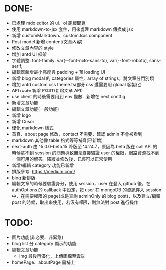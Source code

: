 # DONE:

- 已處理 mdx editor 的 ul、ol 跑板問題
- 使用 markdown-to-jsx 套件，用來處理 markdown 傳換成 jsx
- 新增 customMarkdown、customJsxs component
- Post model 新增 content(文章內容)
- 修改文章內容的 style
- 增加 antd UI 框架
- 字體調整: font-family: var(--font-noto-sans-tc), var(--font-roboto), sans-serif;
- 編輯器新增最小高度與 padding + 預 loading UI
- 新增 blog modal 的 categories 屬性，array of strings，將文章分門別類
- 增加 antd custom css theme.ts(部分 css 還需要用 global 客製化)
- API route 新增 POST(新增文章 API)
- use client 的時後需要用到 env 變數，新增在 next.contfig
- 新增文章功能
- 編輯文章功能(一般功能)
- 新增 logo
- 新增 Cusor
- 優化 markdown 樣式
- 首頁、about page 修改，contact 不需要，確認 admin 不會被看到
- markdown 其他像 table 格式等等補齊(已新增)
- next-auth 由 ^5.0.0-beta.15 降版至 ^4.24.7，原因為 beta 版在 call API 的時候拿不到 session 的問題導致無法直接驗證 user 的權限，網路資源找不到一個可用的解答。降版並修改後，已經可以正常使用
- 新增/編輯 category 功能已新增
- 排版參考: https://medium.com/
- blog 新排版
- 編輯文章的時候要驗證身分，使用 session，user 在登入 github 後，在 authOptions 的 callback 中設定，把 user 在 mongoDB 的資訊存入 session 中，在需要權限的 page(或是查詢 adminOnly 的 blog post)，以及建立/編輯 post 的時候，取出來使用，若沒有權限，則無法對 post 進行操作

# TODO:

- 圖片功能(非必要、非緊急)
- blog list 分 category 顯示的功能
- 編輯文章功能
  - img 最後再優化，上傳圖檔至雲端
- homePage、aboutPage 需補上
